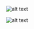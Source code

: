 ![alt text](https://imgyukle.com/f/2022/02/05/o6Xkoj.png)

![alt text](https://i.hizliresim.com/n7x3nv7.PNG)